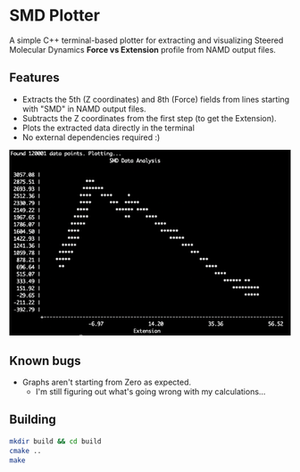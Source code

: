 # SMD Plotter

A simple C++ terminal-based plotter for extracting and visualizing Steered Molecular Dynamics **Force vs Extension** profile from NAMD output files.

## Features

- Extracts the 5th (Z coordinates) and 8th (Force) fields from lines starting with "SMD" in NAMD output files.
- Subtracts the Z coordinates from the first step (to get the Extension).
- Plots the extracted data directly in the terminal
- No external dependencies required :)

![screenshot](screenshot.png)

## Known bugs
- Graphs aren't starting from Zero as expected.
  - I'm still figuring out what's going wrong with my calculations... 

## Building

```bash
mkdir build && cd build
cmake ..
make
